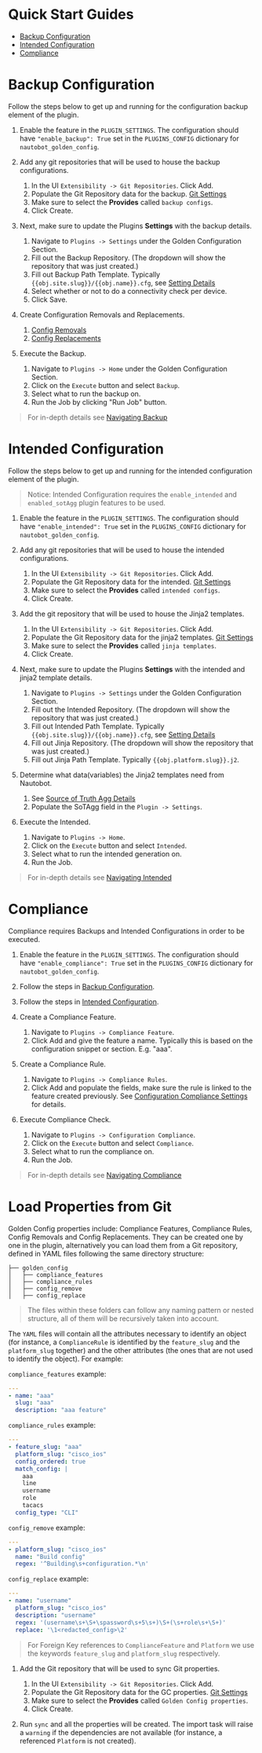 # Quick Start Guides

- [Backup Configuration](#backup-configuration)
- [Intended Configuration](#intended-configuration)
- [Compliance](#compliance)

# Backup Configuration

Follow the steps below to get up and running for the configuration backup element of the plugin.

1. Enable the feature in the `PLUGIN_SETTINGS`. The configuration should have `"enable_backup": True` set in the `PLUGINS_CONFIG` dictionary for `nautobot_golden_config`.

2. Add any git repositories that will be used to house the backup configurations.

   1. In the UI `Extensibility -> Git Repositories`. Click Add.
   2. Populate the Git Repository data for the backup. [Git Settings](./navigating-golden.md#git-settings)
   3. Make sure to select the **Provides** called `backup configs`.
   4. Click Create.

3. Next, make sure to update the Plugins **Settings** with the backup details.

   1. Navigate to `Plugins -> Settings` under the Golden Configuration Section.
   2. Fill out the Backup Repository. (The dropdown will show the repository that was just created.)
   3. Fill out Backup Path Template. Typically `{{obj.site.slug}}/{{obj.name}}.cfg`, see [Setting Details](./navigating-golden.md#application-settings)
   4. Select whether or not to do a connectivity check per device.
   5. Click Save.

4. Create Configuration Removals and Replacements.

   1. [Config Removals](./navigating-backup.md#config-removals)
   2. [Config Replacements](./navigating-backup.md#config-replacements)

5. Execute the Backup.

   1. Navigate to `Plugins -> Home` under the Golden Configuration Section.
   2. Click on the `Execute` button and select `Backup`.
   3. Select what to run the backup on.
   4. Run the Job by clicking "Run Job" button.

> For in-depth details see [Navigating Backup](./navigating-backup.md)

# Intended Configuration

Follow the steps below to get up and running for the intended configuration element of the plugin.

> Notice: Intended Configuration requires the `enable_intended` and `enabled_sotAgg` plugin features to be used.

1. Enable the feature in the `PLUGIN_SETTINGS`. The configuration should have `"enable_intended": True` set in the `PLUGINS_CONFIG` dictionary for `nautobot_golden_config`.

2. Add any git repositories that will be used to house the intended configurations.

   1. In the UI `Extensibility -> Git Repositories`. Click Add.
   2. Populate the Git Repository data for the intended. [Git Settings](./navigating-golden.md#git-settings)
   3. Make sure to select the **Provides** called `intended configs`.
   4. Click Create.

3. Add the git repository that will be used to house the Jinja2 templates.

   1. In the UI `Extensibility -> Git Repositories`. Click Add.
   2. Populate the Git Repository data for the jinja2 templates. [Git Settings](./navigating-golden.md#git-settings)
   3. Make sure to select the **Provides** called `jinja templates`.
   4. Click Create.

4. Next, make sure to update the Plugins **Settings** with the intended and jinja2 template details.

   1. Navigate to `Plugins -> Settings` under the Golden Configuration Section.
   2. Fill out the Intended Repository. (The dropdown will show the repository that was just created.)
   3. Fill out Intended Path Template. Typically `{{obj.site.slug}}/{{obj.name}}.cfg`, see [Setting Details](./navigating-golden.md#application-settings)
   4. Fill out Jinja Repository. (The dropdown will show the repository that was just created.)
   5. Fill out Jinja Path Template. Typically `{{obj.platform.slug}}.j2`.

5. Determine what data(variables) the Jinja2 templates need from Nautobot.

   1. See [Source of Truth Agg Details](./navigating-sot-agg.md)
   2. Populate the SoTAgg field in the `Plugin -> Settings`.

6. Execute the Intended.

   1. Navigate to `Plugins -> Home`.
   2. Click on the `Execute` button and select `Intended`.
   3. Select what to run the intended generation on.
   4. Run the Job.

> For in-depth details see [Navigating Intended](./navigating-intended.md)

# Compliance

Compliance requires Backups and Intended Configurations in order to be executed.

1. Enable the feature in the `PLUGIN_SETTINGS`. The configuration should have `"enable_compliance": True` set in the `PLUGINS_CONFIG` dictionary for `nautobot_golden_config`.
2. Follow the steps in [Backup Configuration](#backup-configuration).
3. Follow the steps in [Intended Configuration](#intended-configuration).
4. Create a Compliance Feature.

   1. Navigate to `Plugins -> Compliance Feature`.
   2. Click Add and give the feature a name. Typically this is based on the configuration snippet or section. E.g. "aaa".

5. Create a Compliance Rule.

   1. Navigate to `Plugins -> Compliance Rules`.
   2. Click Add and populate the fields, make sure the rule is linked to the feature created previously. See [Configuration Compliance Settings](./navigating-compliance.md#configuration-compliance-settings) for details.

6. Execute Compliance Check.

   1. Navigate to `Plugins -> Configuration Compliance`.
   2. Click on the `Execute` button and select `Compliance`.
   3. Select what to run the compliance on.
   4. Run the Job.

> For in-depth details see [Navigating Compliance](./navigating-compliance.md)

# Load Properties from Git

Golden Config properties include: Compliance Features, Compliance Rules, Config Removals and Config Replacements. They can be created one by one in the plugin, alternatively you can load them from a Git repository, defined in YAML files following the same directory structure:

```
├── golden_config
│   ├── compliance_features
│   ├── compliance_rules
│   ├── config_remove
│   ├── config_replace
```

> The files within these folders can follow any naming pattern or nested structure, all of them will be recursively taken into account.

The `YAML` files will contain all the attributes necessary to identify an object (for instance, a `ComplianceRule` is identified by the `feature_slug` and the `platform_slug` together) and the other attributes (the ones that are not used to identify the object). For example:

`compliance_features` example:

```yaml
---
- name: "aaa"
  slug: "aaa"
  description: "aaa feature"
```

`compliance_rules` example:

```yaml
---
- feature_slug: "aaa"
  platform_slug: "cisco_ios"
  config_ordered: true
  match_config: |
    aaa
    line
    username
    role
    tacacs
  config_type: "CLI"
```

`config_remove` example:

```yaml
---
- platform_slug: "cisco_ios"
  name: "Build config"
  regex: '^Building\s+configuration.*\n'
```

`config_replace` example:

```yaml
---
- name: "username"
  platform_slug: "cisco_ios"
  description: "username"
  regex: '(username\s+\S+\spassword\s+5\s+)\S+(\s+role\s+\S+)'
  replace: '\1<redacted_config>\2'
```

> For Foreign Key references to `ComplianceFeature` and `Platform` we use the keywords `feature_slug` and `platform_slug` respectively.

1. Add the Git repository that will be used to sync Git properties.

   1. In the UI `Extensibility -> Git Repositories`. Click Add.
   2. Populate the Git Repository data for the GC properties. [Git Settings](./navigating-golden.md#git-settings)
   3. Make sure to select the **Provides** called `Golden Config properties`.
   4. Click Create.

2. Run `sync` and all the properties will be created. The import task will raise a `warning` if the dependencies are not available (for instance, a referenced `Platform` is not created).
